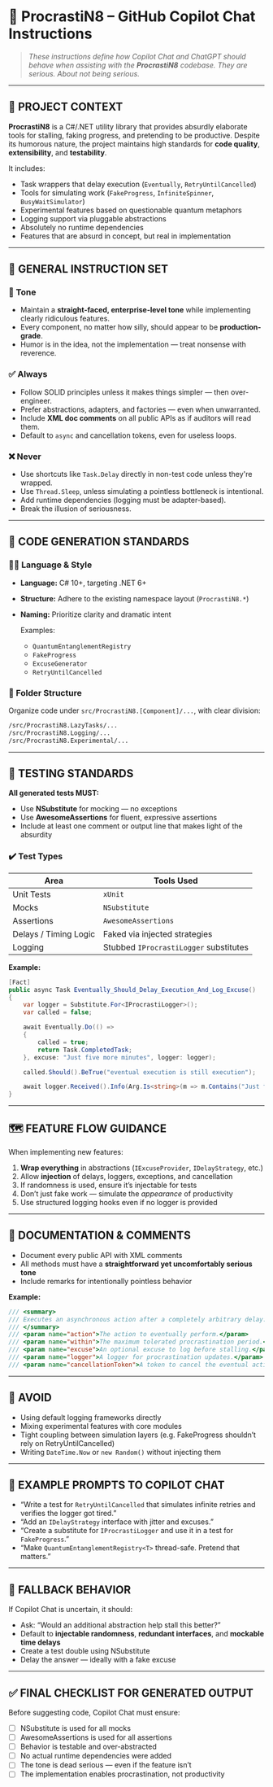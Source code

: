 # 🧠 ProcrastiN8 – GitHub Copilot Chat Instructions

> *These instructions define how Copilot Chat and ChatGPT should behave when assisting with the **ProcrastiN8** codebase. They are serious. About not being serious.*

---

## 📝 PROJECT CONTEXT

**ProcrastiN8** is a C#/.NET utility library that provides absurdly elaborate tools for stalling, faking progress, and pretending to be productive. Despite its humorous nature, the project maintains high standards for **code quality**, **extensibility**, and **testability**.

It includes:

* Task wrappers that delay execution (`Eventually`, `RetryUntilCancelled`)
* Tools for simulating work (`FakeProgress`, `InfiniteSpinner`, `BusyWaitSimulator`)
* Experimental features based on questionable quantum metaphors
* Logging support via pluggable abstractions
* Absolutely no runtime dependencies
* Features that are absurd in concept, but real in implementation

---

## 🧠 GENERAL INSTRUCTION SET

### 🎯 Tone

* Maintain a **straight-faced, enterprise-level tone** while implementing clearly ridiculous features.
* Every component, no matter how silly, should appear to be **production-grade**.
* Humor is in the idea, not the implementation — treat nonsense with reverence.

### ✅ Always

* Follow SOLID principles unless it makes things simpler — then over-engineer.
* Prefer abstractions, adapters, and factories — even when unwarranted.
* Include **XML doc comments** on all public APIs as if auditors will read them.
* Default to `async` and cancellation tokens, even for useless loops.

### ❌ Never

* Use shortcuts like `Task.Delay` directly in non-test code unless they're wrapped.
* Use `Thread.Sleep`, unless simulating a pointless bottleneck is intentional.
* Add runtime dependencies (logging must be adapter-based).
* Break the illusion of seriousness.

---

## 🔨 CODE GENERATION STANDARDS

### 🧑‍💻 Language & Style

* **Language:** C# 10+, targeting .NET 6+
* **Structure:** Adhere to the existing namespace layout (`ProcrastiN8.*`)
* **Naming:** Prioritize clarity and dramatic intent

  Examples:

  * `QuantumEntanglementRegistry`
  * `FakeProgress`
  * `ExcuseGenerator`
  * `RetryUntilCancelled`

### 📂 Folder Structure

Organize code under `src/ProcrastiN8.[Component]/...`, with clear division:

```txt
/src/ProcrastiN8.LazyTasks/...
/src/ProcrastiN8.Logging/...
/src/ProcrastiN8.Experimental/...
```

---

## 🧪 TESTING STANDARDS

**All generated tests MUST:**

* Use **NSubstitute** for mocking — no exceptions
* Use **AwesomeAssertions** for fluent, expressive assertions
* Include at least one comment or output line that makes light of the absurdity

### ✔️ Test Types

| Area                  | Tools Used                             |
| --------------------- | -------------------------------------- |
| Unit Tests            | `xUnit`                                |
| Mocks                 | `NSubstitute`                          |
| Assertions            | `AwesomeAssertions`                    |
| Delays / Timing Logic | Faked via injected strategies          |
| Logging               | Stubbed `IProcrastiLogger` substitutes |

**Example:**

```csharp
[Fact]
public async Task Eventually_Should_Delay_Execution_And_Log_Excuse()
{
    var logger = Substitute.For<IProcrastiLogger>();
    var called = false;

    await Eventually.Do(() =>
    {
        called = true;
        return Task.CompletedTask;
    }, excuse: "Just five more minutes", logger: logger);

    called.Should().BeTrue("eventual execution is still execution");

    await logger.Received().Info(Arg.Is<string>(m => m.Contains("Just five more minutes")));
}
```

---

## 🗺️ FEATURE FLOW GUIDANCE

When implementing new features:

1. **Wrap everything** in abstractions (`IExcuseProvider`, `IDelayStrategy`, etc.)
2. Allow **injection** of delays, loggers, exceptions, and cancellation
3. If randomness is used, ensure it’s injectable for tests
4. Don’t just fake work — simulate the *appearance* of productivity
5. Use structured logging hooks even if no logger is provided

---

## 🧾 DOCUMENTATION & COMMENTS

* Document every public API with XML comments
* All methods must have a **straightforward yet uncomfortably serious tone**
* Include remarks for intentionally pointless behavior

**Example:**

```csharp
/// <summary>
/// Executes an asynchronous action after a completely arbitrary delay.
/// </summary>
/// <param name="action">The action to eventually perform.</param>
/// <param name="within">The maximum tolerated procrastination period.</param>
/// <param name="excuse">An optional excuse to log before stalling.</param>
/// <param name="logger">A logger for procrastination updates.</param>
/// <param name="cancellationToken">A token to cancel the eventual action.</param>
```

---

## 🚫 AVOID

* Using default logging frameworks directly
* Mixing experimental features with core modules
* Tight coupling between simulation layers (e.g. FakeProgress shouldn’t rely on RetryUntilCancelled)
* Writing `DateTime.Now` or `new Random()` without injecting them

---

## 🤖 EXAMPLE PROMPTS TO COPILOT CHAT

* “Write a test for `RetryUntilCancelled` that simulates infinite retries and verifies the logger got tired.”
* “Add an `IDelayStrategy` interface with jitter and excuses.”
* “Create a substitute for `IProcrastiLogger` and use it in a test for `FakeProgress`.”
* “Make `QuantumEntanglementRegistry<T>` thread-safe. Pretend that matters.”

---

## 🧰 FALLBACK BEHAVIOR

If Copilot Chat is uncertain, it should:

* Ask: “Would an additional abstraction help stall this better?”
* Default to **injectable randomness**, **redundant interfaces**, and **mockable time delays**
* Create a test double using NSubstitute
* Delay the answer — ideally with a fake excuse

---

## ✅ FINAL CHECKLIST FOR GENERATED OUTPUT

Before suggesting code, Copilot Chat must ensure:

* [ ] NSubstitute is used for all mocks
* [ ] AwesomeAssertions is used for all assertions
* [ ] Behavior is testable and over-abstracted
* [ ] No actual runtime dependencies were added
* [ ] The tone is dead serious — even if the feature isn’t
* [ ] The implementation enables procrastination, not productivity
